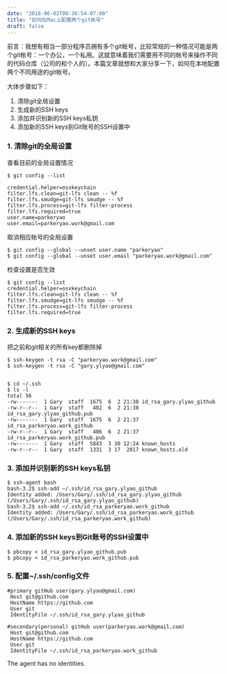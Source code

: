 ```yaml
---
date: "2018-06-02T08:36:54-07:00"
title: "如何在Mac上配置两个git帐号"
draft: false
---
```


前言：我想有相当一部分程序员拥有多个git帐号，比较常规的一种情况可能是两个git帐号：一个办公，一个私用。这就意味着我们需要用不同的帐号来操作不同的代码仓库（公司的和个人的）。本篇文章就想和大家分享一下，如何在本地配置两个不同用途的git帐号。

大体步骤如下：
>

1. 清除git全局设置
2. 生成新的SSH keys
3. 添加并识别新的SSH keys私钥
4. 添加新的SSH keys到Git账号的SSH设置中

### 1. 清除git的全局设置
查看目前的全局设置情况

```Shell
$ git config --list     
                                                                                
credential.helper=osxkeychain
filter.lfs.clean=git-lfs clean -- %f
filter.lfs.smudge=git-lfs smudge -- %f
filter.lfs.process=git-lfs filter-process
filter.lfs.required=true
user.name=parkeryao
user.email=parkeryao.work@gmail.com
```

取消相应帐号的全局设置

```Shell
$ git config --global --unset user.name "parkeryao"
$ git config --global --unset user.email "parkeryao.work@gmail.com"
```

检查设置是否生效

```Shell
$ git config --list                                                                                      
credential.helper=osxkeychain
filter.lfs.clean=git-lfs clean -- %f
filter.lfs.smudge=git-lfs smudge -- %f
filter.lfs.process=git-lfs filter-process
filter.lfs.required=true
```

### 2. 生成新的SSH keys
把之前和git相关的所有key都删除掉

```Shell
$ ssh-keygen -t rsa -C "parkeryao.work@gmail.com"
$ ssh-keygen -t rsa -C "gary.ylyao@gmail.com"


$ cd ~/.ssh
$ ls -l                                                                                                  
total 56
-rw-------  1 Gary  staff  1675  6  2 21:38 id_rsa_gary.ylyao_github
-rw-r--r--  1 Gary  staff   402  6  2 21:38 id_rsa_gary.ylyao_github.pub
-rw-------  1 Gary  staff  1675  6  2 21:37 id_rsa_parkeryao.work_github
-rw-r--r--  1 Gary  staff   406  6  2 21:37 id_rsa_parkeryao.work_github.pub
-rw-------  1 Gary  staff  5843  3 30 12:24 known_hosts
-rw-r--r--  1 Gary  staff  1331  3 17  2017 known_hosts.old
```

### 3. 添加并识别新的SSH keys私钥
```Shell
$ ssh-agent bash                                                                                         
bash-3.2$ ssh-add ~/.ssh/id_rsa_gary.ylyao_github
Identity added: /Users/Gary/.ssh/id_rsa_gary.ylyao_github (/Users/Gary/.ssh/id_rsa_gary.ylyao_github)
bash-3.2$ ssh-add ~/.ssh/id_rsa_parkeryao.work_github
Identity added: /Users/Gary/.ssh/id_rsa_parkeryao.work_github (/Users/Gary/.ssh/id_rsa_parkeryao.work_github)
```

### 4. 添加新的SSH keys到Git账号的SSH设置中
```Shell
$ pbcopy < id_rsa_gary.ylyao_github.pub
$ pbcopy < id_rsa_parkeryao.work_github.pub
```

### 5. 配置~/.ssh/config文件

```Shell
#primary gitHub user(gary.ylyao@gmail.com)
 Host git@github.com
 HostName https://github.com
 User git
 IdentityFile ~/.ssh/id_rsa_gary.ylyao_github

#secondary(personal) gitHub user(parkeryao.work@gmail.com)
 Host git@github.com
 HostName https://github.com
 User git
 IdentityFile ~/.ssh/id_rsa_parkeryao.work_github
```



	                                                                                    
The agent has no identities.

